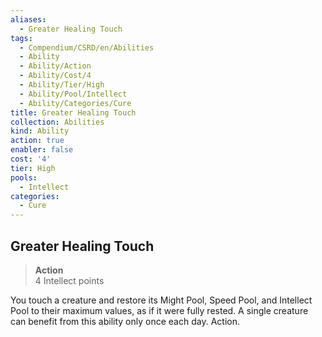 ```yaml
---
aliases:
  - Greater Healing Touch
tags:
  - Compendium/CSRD/en/Abilities
  - Ability
  - Ability/Action
  - Ability/Cost/4
  - Ability/Tier/High
  - Ability/Pool/Intellect
  - Ability/Categories/Cure
title: Greater Healing Touch
collection: Abilities
kind: Ability
action: true
enabler: false
cost: '4'
tier: High
pools:
  - Intellect
categories:
  - Cure
---
```

## Greater Healing Touch  
>**Action**  
>4 Intellect points
  
You touch a creature and restore its Might Pool, Speed Pool, and Intellect Pool to their maximum values, as if it were fully rested. A single creature can benefit from this ability only once each day. Action.